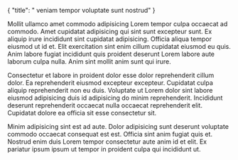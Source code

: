 {
  "title": " veniam tempor voluptate sunt nostrud"
}

Mollit ullamco amet commodo adipisicing Lorem tempor culpa occaecat ad commodo. Amet cupidatat adipisicing qui sint sunt excepteur sunt. Ex aliquip irure incididunt sint cupidatat adipisicing. Officia aliqua tempor eiusmod ut id et. Elit exercitation sint enim cillum cupidatat eiusmod eu quis. Anim labore fugiat incididunt quis proident deserunt Lorem labore aute laborum culpa nulla. Anim sint mollit anim sunt qui irure.

Consectetur et labore in proident dolor esse dolor reprehenderit cillum dolor. Ea reprehenderit eiusmod excepteur excepteur. Cupidatat culpa aliquip reprehenderit non eu duis. Voluptate ut Lorem dolor sint labore eiusmod adipisicing duis id adipisicing do minim reprehenderit. Incididunt deserunt reprehenderit occaecat nulla occaecat reprehenderit elit. Cupidatat dolore ea officia sit esse consectetur sit.

Minim adipisicing sint est ad aute. Dolor adipisicing sunt deserunt voluptate commodo occaecat consequat est est. Officia sint anim fugiat quis et. Nostrud enim duis Lorem tempor consectetur aute anim id et elit. Ex pariatur ipsum ipsum ut tempor in proident culpa qui incididunt ut.